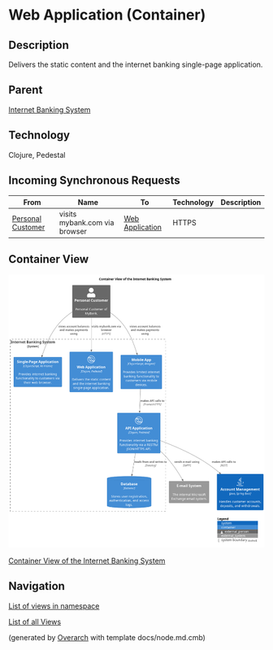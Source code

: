 
# Web Application (Container)
## Description
Delivers the static content and the internet banking single-page application.

## Parent
[Internet Banking System](../../../mybank/digital-banking/internet-banking-system/internet-banking-system.md)

## Technology
Clojure, Pedestal
## Incoming Synchronous Requests 
| From | Name | To | Technology | Description |
|---|---|---|---|---|
| [Personal Customer](../../../mybank/personal-customer.md) | visits mybank.com via browser | [Web Application](../../../mybank/digital-banking/internet-banking-system/web-app.md) | HTTPS |  |

## Container View
![Container View of the Internet Banking System](../../../mybank/digital-banking/internet-banking-system/container-view.png)

[Container View of the Internet Banking System](../../../mybank/digital-banking/internet-banking-system/container-view.md)


## Navigation
[List of views in namespace](./views-in-namespace.md)

[List of all Views](../../../views.md)


(generated by [Overarch](https://github.com/soulspace-org/overarch) with template docs/node.md.cmb)
